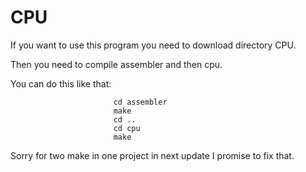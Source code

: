 # CPU
If you want to use this program you need to download directory CPU.

Then you need to compile assembler and then cpu. 

You can do this like that: 
                          
                           cd assembler
                           make
                           cd ..
                           cd cpu   
                           make
Sorry for two make in one project in next update I promise to fix that.
